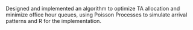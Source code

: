 Designed and implemented an algorithm to optimize TA allocation and minimize office hour queues, using Poisson Processes to simulate arrival patterns and R for the implementation.
